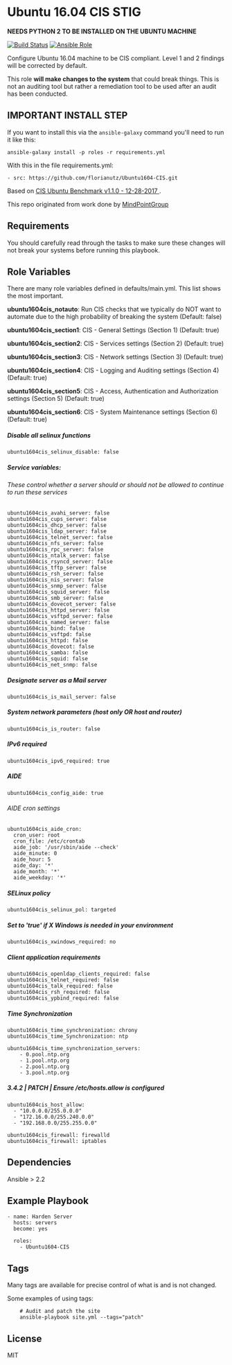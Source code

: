 Ubuntu 16.04 CIS STIG
================


**NEEDS PYTHON 2 TO BE INSTALLED ON THE UBUNTU MACHINE**


[![Build Status](https://travis-ci.org/florianutz/Ubuntu1604-CIS.svg?branch=master)](https://travis-ci.org/florianutz/Ubuntu1604-CIS)
[![Ansible Role](https://img.shields.io/badge/role-florianutz.Ubuntu1604--CIS-blue.svg)](https://galaxy.ansible.com/florianutz/Ubuntu1604-CIS/)

Configure Ubuntu 16.04 machine to be CIS compliant. Level 1 and 2 findings will be corrected by default.

This role **will make changes to the system** that could break things. This is not an auditing tool but rather a remediation tool to be used after an audit has been conducted.

## IMPORTANT INSTALL STEP

If you want to install this via the `ansible-galaxy` command you'll need to run it like this:

`ansible-galaxy install -p roles -r requirements.yml`

With this in the file requirements.yml:

```
- src: https://github.com/florianutz/Ubuntu1604-CIS.git
```

Based on [CIS Ubuntu Benchmark v1.1.0 - 12-28-2017 ](https://community.cisecurity.org/collab/public/index.php).

This repo originated from work done by [MindPointGroup](https://github.com/MindPointGroup/RHEL7-CIS)

Requirements
------------

You should carefully read through the tasks to make sure these changes will not break your systems before running this playbook.

Role Variables
--------------
There are many role variables defined in defaults/main.yml. This list shows the most important.

**ubuntu1604cis_notauto**: Run CIS checks that we typically do NOT want to automate due to the high probability of breaking the system (Default: false)

**ubuntu1604cis_section1**: CIS - General Settings (Section 1) (Default: true)

**ubuntu1604cis_section2**: CIS - Services settings (Section 2) (Default: true)

**ubuntu1604cis_section3**: CIS - Network settings (Section 3) (Default: true)

**ubuntu1604cis_section4**: CIS - Logging and Auditing settings (Section 4) (Default: true)

**ubuntu1604cis_section5**: CIS - Access, Authentication and Authorization settings (Section 5) (Default: true)

**ubuntu1604cis_section6**: CIS - System Maintenance settings (Section 6) (Default: true)  

##### Disable all selinux functions
`ubuntu1604cis_selinux_disable: false`

##### Service variables:
###### These control whether a server should or should not be allowed to continue to run these services

```
ubuntu1604cis_avahi_server: false  
ubuntu1604cis_cups_server: false  
ubuntu1604cis_dhcp_server: false  
ubuntu1604cis_ldap_server: false  
ubuntu1604cis_telnet_server: false  
ubuntu1604cis_nfs_server: false  
ubuntu1604cis_rpc_server: false  
ubuntu1604cis_ntalk_server: false  
ubuntu1604cis_rsyncd_server: false  
ubuntu1604cis_tftp_server: false  
ubuntu1604cis_rsh_server: false  
ubuntu1604cis_nis_server: false  
ubuntu1604cis_snmp_server: false  
ubuntu1604cis_squid_server: false  
ubuntu1604cis_smb_server: false  
ubuntu1604cis_dovecot_server: false  
ubuntu1604cis_httpd_server: false  
ubuntu1604cis_vsftpd_server: false  
ubuntu1604cis_named_server: false  
ubuntu1604cis_bind: false  
ubuntu1604cis_vsftpd: false  
ubuntu1604cis_httpd: false  
ubuntu1604cis_dovecot: false  
ubuntu1604cis_samba: false  
ubuntu1604cis_squid: false  
ubuntu1604cis_net_snmp: false  
```  

##### Designate server as a Mail server
`ubuntu1604cis_is_mail_server: false`


##### System network parameters (host only OR host and router)
`ubuntu1604cis_is_router: false`  


##### IPv6 required
`ubuntu1604cis_ipv6_required: true`  


##### AIDE
`ubuntu1604cis_config_aide: true`

###### AIDE cron settings
```
ubuntu1604cis_aide_cron:
  cron_user: root
  cron_file: /etc/crontab
  aide_job: '/usr/sbin/aide --check'
  aide_minute: 0
  aide_hour: 5
  aide_day: '*'
  aide_month: '*'
  aide_weekday: '*'  
```

##### SELinux policy
`ubuntu1604cis_selinux_pol: targeted`


##### Set to 'true' if X Windows is needed in your environment
`ubuntu1604cis_xwindows_required: no`


##### Client application requirements
```
ubuntu1604cis_openldap_clients_required: false
ubuntu1604cis_telnet_required: false
ubuntu1604cis_talk_required: false  
ubuntu1604cis_rsh_required: false
ubuntu1604cis_ypbind_required: false
```

##### Time Synchronization
```
ubuntu1604cis_time_synchronization: chrony
ubuntu1604cis_time_Synchronization: ntp

ubuntu1604cis_time_synchronization_servers:
    - 0.pool.ntp.org
    - 1.pool.ntp.org
    - 2.pool.ntp.org
    - 3.pool.ntp.org  
```  

##### 3.4.2 | PATCH | Ensure /etc/hosts.allow is configured
```
ubuntu1604cis_host_allow:
  - "10.0.0.0/255.0.0.0"  
  - "172.16.0.0/255.240.0.0"  
  - "192.168.0.0/255.255.0.0"    
```  

```
ubuntu1604cis_firewall: firewalld
ubuntu1604cis_firewall: iptables
```


Dependencies
------------

Ansible > 2.2

Example Playbook
-------------------------

```
- name: Harden Server
  hosts: servers
  become: yes

  roles:
    - Ubuntu1604-CIS
```

Tags
----
Many tags are available for precise control of what is and is not changed.

Some examples of using tags:

```
    # Audit and patch the site
    ansible-playbook site.yml --tags="patch"
```

License
-------

MIT
